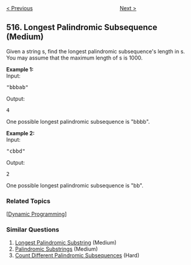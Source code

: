 <!--|This file generated by command(leetcode description); DO NOT EDIT.    |-->
<!--+----------------------------------------------------------------------+-->
<!--|@author    openset <openset.wang@gmail.com>                           |-->
<!--|@link      https://github.com/openset                                 |-->
<!--|@home      https://github.com/openset/leetcode                        |-->
<!--+----------------------------------------------------------------------+-->

[< Previous](https://github.com/openset/leetcode/tree/master/problems/find-largest-value-in-each-tree-row "Find Largest Value in Each Tree Row")
　　　　　　　　　　　　　　　　
[Next >](https://github.com/openset/leetcode/tree/master/problems/super-washing-machines "Super Washing Machines")

## 516. Longest Palindromic Subsequence (Medium)

<p>
Given a string s, find the longest palindromic subsequence's length in s. You may assume that the maximum length of s is 1000.
</p>

<p><b>Example 1:</b><br>
Input: 
<pre>
"bbbab"
</pre>
Output: 
<pre>
4
</pre>
One possible longest palindromic subsequence is "bbbb".
</p>

<p><b>Example 2:</b><br>
Input:
<pre>
"cbbd"
</pre>
Output:
<pre>
2
</pre>
One possible longest palindromic subsequence is "bb".
</p>

### Related Topics
  [[Dynamic Programming](https://github.com/openset/leetcode/tree/master/tag/dynamic-programming/README.md)]

### Similar Questions
  1. [Longest Palindromic Substring](https://github.com/openset/leetcode/tree/master/problems/longest-palindromic-substring) (Medium)
  1. [Palindromic Substrings](https://github.com/openset/leetcode/tree/master/problems/palindromic-substrings) (Medium)
  1. [Count Different Palindromic Subsequences](https://github.com/openset/leetcode/tree/master/problems/count-different-palindromic-subsequences) (Hard)

